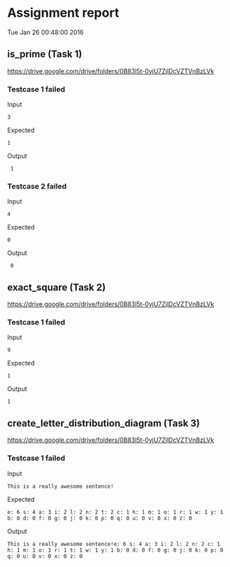 # Assignment report
Tue Jan 26 00:48:00 2016
## is_prime (Task 1)
https://drive.google.com/drive/folders/0B83l5t-0yjU7ZjlDcVZTVnBzLVk

### Testcase 1 failed
Input
```
3
```


Expected
```
1
```


Output
```
 1 
```

### Testcase 2 failed
Input
```
4
```


Expected
```
0
```


Output
```
 0 
```

## exact_square (Task 2)
https://drive.google.com/drive/folders/0B83l5t-0yjU7ZjlDcVZTVnBzLVk

### Testcase 1 failed
Input
```
9
```


Expected
```
1
```


Output
```
1 
```

## create_letter_distribution_diagram (Task 3)
https://drive.google.com/drive/folders/0B83l5t-0yjU7ZjlDcVZTVnBzLVk

### Testcase 1 failed
Input
```
This is a really awesome sentence!
```


Expected
```
e: 6 s: 4 a: 3 i: 2 l: 2 n: 2 t: 2 c: 1 h: 1 m: 1 o: 1 r: 1 w: 1 y: 1 b: 0 d: 0 f: 0 g: 0 j: 0 k: 0 p: 0 q: 0 u: 0 v: 0 x: 0 z: 0
```


Output
```
This is a really awesome sentence!e: 6 s: 4 a: 3 i: 2 l: 2 n: 2 c: 1 h: 1 m: 1 o: 1 r: 1 t: 1 w: 1 y: 1 b: 0 d: 0 f: 0 g: 0 j: 0 k: 0 p: 0 q: 0 u: 0 v: 0 x: 0 z: 0 
```

